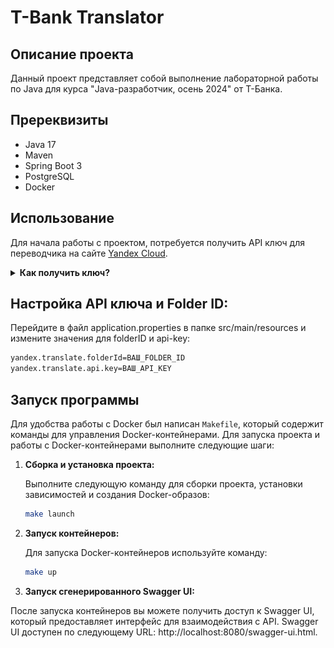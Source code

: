 # T-Bank Translator

## Описание проекта

Данный проект представляет собой выполнение лабораторной работы по Java для курса "Java-разработчик, осень 2024" от T-Банка.

## Пререквизиты

* Java 17
* Maven
* Spring Boot 3
* PostgreSQL
* Docker

## Использование

Для начала работы с проектом, потребуется получить API ключ для переводчика на сайте [Yandex Cloud](https://cloud.yandex.ru).

<details>
<summary><strong>Как получить ключ?</strong></summary>

1. Пройдите аутентификацию через Yandex ID.
2. После входа у вас создастся облако и дефолтный каталог. Скопируйте ID вашего каталога и сохраните его в удобное место — он вам понадобится.
   ![Скриншот меню](images/folder_id.png)
4. Перейдите во вкладку “Сервисные аккаунты”, нажмите на троеточие слева и выберите “Создать сервисный аккаунт”.
   ![Скриншот меню](images/service_accounts.png)
   ![Скриншот меню](images/creation_service_account.png)
   ![Скриншот меню](images/creation_service_account_.png)
    * Заполните данные и в поле "роль" выберите `ai.translate.user` (это и будет роль переводчика Яндекса), затем нажмите "Создать".
    ![Скриншот меню](images/menu_creation_service_account.png)
6. Создайте платежный аккаунт для использования сервисов Yandex Cloud. (Если у вас его нет)
    * Заполните информацию в соответствии с вашими данными. Yandex Cloud является бесплатным при соблюдении квот и лимитов, подробнее об этом можно почитать [здесь](https://cloud.yandex.ru/docs/billing/overview).
   ![Скриншот меню](images/menu_pay_account.png)

8. После создания сервисного аккаунта, перейдите на его страницу.
   ![Скриншот меню](images/press_service_account.png)
   ![Скриншот меню](images/menu_service_account.png)
10. Сгенерируйте API ключ:
    * Нажмите "Создать новый ключ" и выберите "Создать API-ключ".
    ![Скриншот меню](images/menu_service_account_api.png)
    ![Скриншот меню](images/menu_service_account_create_api.png)
    * Сохраните идентификатор и ключ в удобное место. После закрытия окна ключ будет недоступен для просмотра.
    ![Скриншот меню](images/result_api.png)
Теперь вы готовы использовать API ключ для работы с проектом.

</details>

## Настройка API ключа и Folder ID:

   Перейдите в файл application.properties в папке src/main/resources и измените значения для folderID и api-key:
   ```bash
   yandex.translate.folderId=ВАШ_FOLDER_ID
   yandex.translate.api.key=ВАШ_API_KEY
   ```
## Запуск программы

Для удобства работы с Docker был написан `Makefile`, который содержит команды для управления Docker-контейнерами. Для запуска проекта и работы с Docker-контейнерами выполните следующие шаги:

1. **Сборка и установка проекта:**

   Выполните следующую команду для сборки проекта, установки зависимостей и создания Docker-образов:

   ```bash
   make launch

2. **Запуск контейнеров:**

   Для запуска Docker-контейнеров используйте команду:
   ```bash
   make up

3. **Запуск сгенерированного Swagger UI:**

После запуска контейнеров вы можете получить доступ к Swagger UI, который предоставляет интерфейс для взаимодействия с API. Swagger UI доступен по следующему URL: http://localhost:8080/swagger-ui.html.
